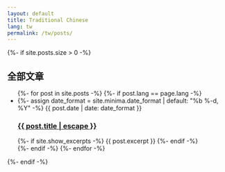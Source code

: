 ```yaml
---
layout: default
title: Traditional Chinese
lang: tw
permalink: /tw/posts/
---
```


<div class="home">

  {%- if site.posts.size > 0 -%}
    <h2 class="post-list-heading">全部文章</h2>
    <ul class="post-list">
      {%- for post in site.posts -%}
      {%- if post.lang == page.lang -%}
      <li>
        {%- assign date_format = site.minima.date_format | default: "%b %-d, %Y" -%}
        <span class="post-meta">{{ post.date | date: date_format }}</span>
        <h3>
          <a class="post-link" href="{{ post.url | relative_url }}">
            {{ post.title | escape }}
          </a>
        </h3>
        {%- if site.show_excerpts -%}
          {{ post.excerpt }}
        {%- endif -%}
      </li>
      {%- endif -%}
      {%- endfor -%}
    </ul>

  {%- endif -%}

</div>
